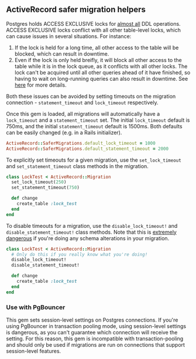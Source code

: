 ## ActiveRecord safer migration helpers

Postgres holds ACCESS EXCLUSIVE locks for [almost all][pg-alter-table] DDL
operations. ACCESS EXCLUSIVE locks conflict with all other table-level locks,
which can cause issues in several situations. For instance:

1. If the lock is held for a long time, all other access to the table will be
   blocked, which can result in downtime.
2. Even if the lock is only held breifly, it will block all other access to the
   table while it is in the lock queue, as it conflicts with all other locks.
   The lock can't be acquired until all other queries ahead of it have finished,
   so having to wait on long-running queries can also result in downtime.
   See [here][blog-post] for more details.

Both these issues can be avoided by setting timeouts on the migration connection -
`statement_timeout` and `lock_timeout` respectively.

Once this gem is loaded, all migrations will automatically have a
`lock_timeout` and a `statement_timeout` set. The initial `lock_timeout`
default is 750ms, and the initial `statement_timeout` default is 1500ms. Both
defaults can be easily changed (e.g. in a Rails initializer).

```ruby
ActiveRecord::SaferMigrations.default_lock_timeout = 1000
ActiveRecord::SaferMigrations.default_statement_timeout = 2000
```

To explicitly set timeouts for a given migration, use the `set_lock_timeout` and
`set_statement_timeout` class methods in the migration.

```ruby
class LockTest < ActiveRecord::Migration
  set_lock_timeout(250)
  set_statement_timeout(750)

  def change
    create_table :lock_test
  end
end
```

To disable timeouts for a migration, use the `disable_lock_timeout!` and
`disable_statement_timeout!` class methods. Note that this is [extremely
dangerous][blog-post] if you're doing any schema alterations in your migration.

```ruby
class LockTest < ActiveRecord::Migration
  # Only do this if you really know what you're doing!
  disable_lock_timeout!
  disable_statement_timeout!

  def change
    create_table :lock_test
  end
end
```

### Use with PgBouncer

This gem sets session-level settings on Postgres connections. If you're using
PgBouncer in transaction pooling mode, using session-level settings is
dangerous, as you can't guarantee which connection will receive the setting.
For this reason, this gem is incompatible with transaction-pooling and should
only be used if migrations are run on connections that support session-level
features.

[blog-post]: https://gocardless.com/blog/zero-downtime-postgres-migrations-the-hard-parts/
[pg-alter-table]: http://www.postgresql.org/docs/9.4/static/sql-altertable.html

